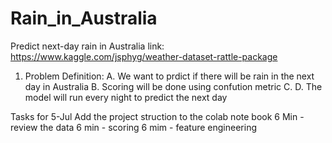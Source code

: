 # Rain_in_Australia
Predict next-day rain in Australia
link: https://www.kaggle.com/jsphyg/weather-dataset-rattle-package


1. Problem Definition:
A. We want to prdict if there will be rain in the next day in Australia
B. Scoring will be done using confution metric
C. 
D. The model will run every night to predict the next day


Tasks for 5-Jul
Add the project struction to the colab note book
6 Min - review the data
6 min - scoring
6 mim - feature engineering 
